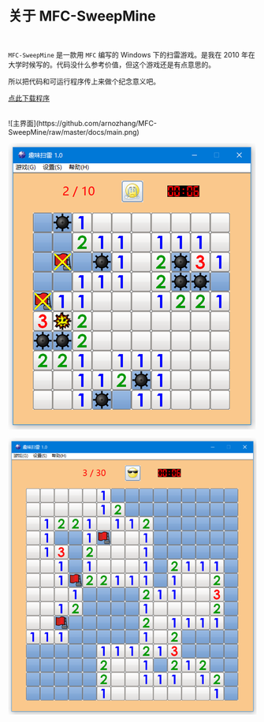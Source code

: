 # 关于 MFC-SweepMine

<br>

`MFC-SweepMine` 是一款用 `MFC` 编写的 Windows 下的扫雷游戏。是我在 2010 年在大学时候写的。代码没什么参考价值，但这个游戏还是有点意思的。

所以把代码和可运行程序传上来做个纪念意义吧。

[点此下载程序](https://raw.githubusercontent.com/arnozhang/MFC-SweepMine/master/release/SweepMine.exe)

<br>
![主界面](https://github.com/arnozhang/MFC-SweepMine/raw/master/docs/main.png)

![失败了](https://github.com/arnozhang/MFC-SweepMine/raw/master/docs/failed.png)

![中级难度模式](https://github.com/arnozhang/MFC-SweepMine/raw/master/docs/middle.png)

